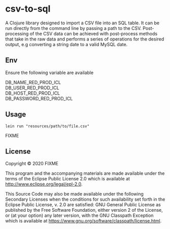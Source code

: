 # csv-to-sql

A Clojure library designed to import a CSV file into an SQL table. It can be run directly from the command line by passing a path to the CSV. Post-processing of the CSV data can be achieved with post-process methods that take in the raw data and performs a series of operations for the desired output, e.g converting a string date to a valid MySQL date.

## Env

Ensure the following variable are available

DB_NAME_RED_PROD_ICL  
DB_USER_RED_PROD_ICL  
DB_HOST_RED_PROD_ICL  
DB_PASSWORD_RED_PROD_ICL  

## Usage

`lein run "resources/path/to/file.csv"`

FIXME

## License

Copyright © 2020 FIXME

This program and the accompanying materials are made available under the
terms of the Eclipse Public License 2.0 which is available at
http://www.eclipse.org/legal/epl-2.0.

This Source Code may also be made available under the following Secondary
Licenses when the conditions for such availability set forth in the Eclipse
Public License, v. 2.0 are satisfied: GNU General Public License as published by
the Free Software Foundation, either version 2 of the License, or (at your
option) any later version, with the GNU Classpath Exception which is available
at https://www.gnu.org/software/classpath/license.html.
